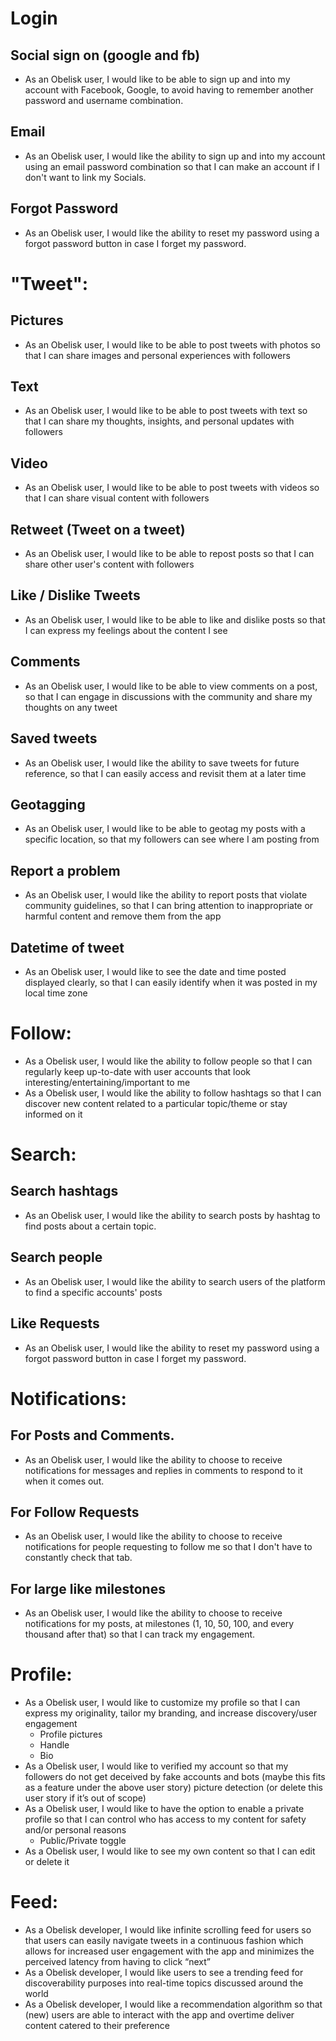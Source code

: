 # Login
## Social sign on (google and fb)
- As an Obelisk user, I would like to be able to sign up and into my account with Facebook, Google, to avoid having to remember another password and username combination.
## Email
- As an Obelisk user, I would like the ability to sign up and into my account using an email password combination so that I can make an account if I don't want to link my Socials.
## Forgot Password
- As an Obelisk user, I would like the ability to reset my password using a forgot password button in case I forget my password.

# "Tweet":
## Pictures
- As an Obelisk user, I would like to be able to post tweets with photos so that I can share images and personal experiences with followers
## Text
- As an Obelisk user, I would like to be able to post tweets with text so that I can share my thoughts, insights, and personal updates with followers
## Video
- As an Obelisk user, I would like to be able to post tweets with videos so that I can share visual content with followers
## Retweet (Tweet on a tweet)
- As an Obelisk user, I would like to be able to repost posts so that I can share other user's content with followers
## Like / Dislike Tweets
- As an Obelisk user, I would like to be able to like and dislike posts so that I can express my feelings about the content I see
## Comments
- As an Obelisk user, I would like to be able to view comments on a post, so that I can engage in discussions with the community and share my thoughts on any tweet

## Saved tweets
- As an Obelisk user, I would like the ability to save tweets for future reference, so that I can easily access and revisit them at a later time
## Geotagging
- As an Obelisk user, I would like to be able to geotag my posts with a specific location, so that my followers can see where I am posting from
## Report a problem
- As an Obelisk user, I would like the ability to report posts that violate community guidelines, so that I can bring attention to inappropriate or harmful content and remove them from the app
## Datetime of tweet
- As an Obelisk user, I would like to see the date and time posted displayed clearly, so that I can easily identify when it was posted in my local time zone

# Follow:
- As a Obelisk user, I would like the ability to follow people so that I can regularly keep up-to-date with user accounts that look interesting/entertaining/important to me
- As a Obelisk user, I would like the ability to follow hashtags so that I can discover new content related to a particular topic/theme or stay informed on it

# Search:
## Search hashtags
- As an Obelisk user, I would like the ability to search posts by hashtag to find posts about a certain topic.
## Search people
- As an Obelisk user, I would like the ability to search users of the platform to find a specific accounts' posts
## Like Requests
- As an Obelisk user, I would like the ability to reset my password using a forgot password button in case I forget my password.

# Notifications:
## For Posts and Comments.
- As an Obelisk user, I would like the ability to choose to receive notifications for messages and replies in comments to respond to it when it comes out.
## For Follow Requests
- As an Obelisk user,  I would like the ability to choose to receive notifications for people requesting to follow me so that I don't have to constantly check that tab.
## For large like milestones
- As an Obelisk user,  I would like the ability to choose to receive notifications for my posts, at milestones (1, 10, 50, 100, and every thousand after that) so that I can track my engagement.

# Profile:
- As a Obelisk user, I would like to customize my profile so that I can express my originality, tailor my branding, and increase discovery/user engagement
  - Profile pictures
  - Handle
  - Bio
- As a Obelisk user, I would like to verified my account so that my followers do not get deceived by fake accounts and bots (maybe this fits as a feature under the above user story)
picture detection (or delete this user story if it’s out of scope)
- As a Obelisk user, I would like to have the option to enable a private profile so that I can control who has access to my content for safety and/or personal reasons
  - Public/Private toggle
- As a Obelisk user, I would like to see my own content so that I can edit or delete it

# Feed:
- As a Obelisk developer, I would like infinite scrolling feed for users so that users can easily navigate tweets in a continuous fashion which allows for increased user engagement with the app and minimizes the perceived latency from having to click “next”
- As a Obelisk developer, I would like users to see a trending feed for discoverability purposes into real-time topics discussed around the world
- As a Obelisk developer, I would like a recommendation algorithm so that (new) users are able to interact with the app and overtime deliver content catered to their preference
